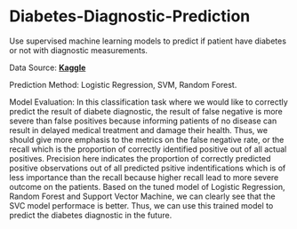 # Diabetes-Diagnostic-Prediction

Use supervised machine learning models to predict if patient have diabetes or not with diagnostic measurements. 

Data Source: [**Kaggle**](https://www.kaggle.com/uciml/pima-indians-diabetes-database)

Prediction Method: Logistic Regression, SVM, Random Forest.

Model Evaluation: 
In this classification task where we would like to correctly predict the result of diabete diagnostic, the result of false negative is more severe than false positives because informing patients of no disease can result in delayed medical treatment and damage their health. Thus, we should give more emphasis to the metrics on the false negative rate, or the recall which is the proportion of correctly identified positive out of all actual positives. Precision here indicates the proportion of correctly predicted positive observations out of all predicted psitive indentifications which is of less importance than the recall because higher recall lead to more severe outcome on the patients. Based on the tuned model of Logistic Regression, Random Forest and Support Vector Machine, we can clearly see that the SVC model performace is better. Thus, we can use this trained model to predict the diabetes diagnostic in the future.



